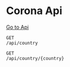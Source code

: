 # Corona Api

[Go to Api](https://api.corona.workers.dev)

```
GET
/api/country
```

```
GET
/api/country/{country}
```
